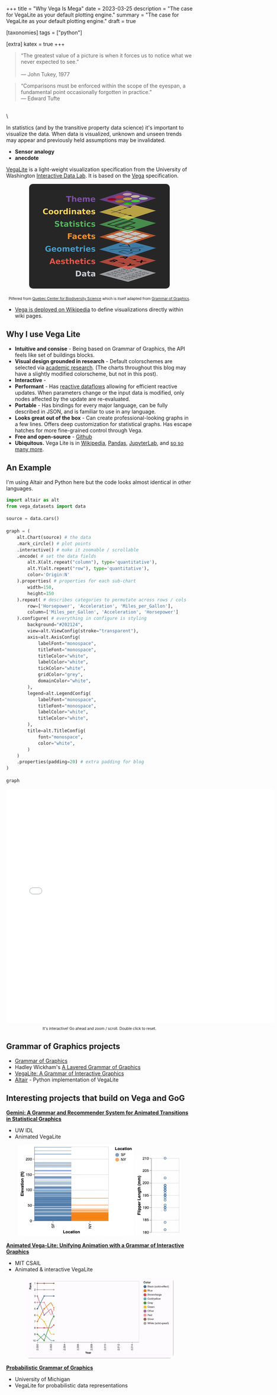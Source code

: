 +++
title = "Why Vega Is Mega"
date = 2023-03-25
description = "The case for VegaLite as your default plotting engine."
summary = "The case for VegaLite as your default plotting engine."
draft = true

[taxonomies]
tags = ["python"]

[extra]
katex = true
+++

> “The greatest value of a picture is when it forces us to notice what we never expected to see.” \
> \
>  ― John Tukey, 1977

> “Comparisons must be enforced within the scope of the eyespan, a fundamental point occasionally forgotten in practice.”
> \
> ― Edward Tufte


\
\

In statistics (and by the transitive property data science) it's important to visualize the data.  When
data is visualized, unknown and unseen trends may appear and previously held assumptions may be invalidated.

- **Sensor analogy**
- **anecdote**

[VegaLite](https://vega.github.io/vega-lite/) is a light-weight visualization specification from the
University of Washington [Interactive Data Lab](https://idl.cs.washington.edu/).  It is based on the
[Vega](https://vega.github.io/vega/) specification.

<p style="text-align:center;">
    <img
        src="/assets/why_vega_is_mega/gglayers.png"
        style="border:0px #ffffff none; border-radius: 10px;"
        alt="animated vega-lite"
    >
</p>
<center>
    <font size="1">
        Pilfered from
        <a href="https://r.qcbs.ca/workshop03/book-en/grammar-of-graphics-gg-basics.html">Quebec Center for Biodiversity Science</a>
        which is itself adapted from
        <a href="https://link.springer.com/book/10.1007/0-387-28695-0">Grammar of Graphics</a>.
    </font>
</center>

- [Vega is deployed on Wikipedia](https://www.mediawiki.org/wiki/Extension:Graph) to define
visualizations directly within wiki pages.

## Why I use Vega Lite
- **Intuitive and consise** - Being based on Grammar of Graphics, the API feels like set of buildings blocks.
- **Visual design grounded in research** - Default colorschemes are selected via
    [academic research](https://idl.cs.washington.edu/files/2018-QuantitativeColor-CHI.pdf).  (The charts throughout
    this blog may have a slightly modified colorscheme, but not in this post).
- **Interactive** -
- **Performant** - Has [reactive dataflows](https://observablehq.com/@vega/how-vega-works) allowing for
    efficient reactive updates. When parameters change or the input data is modified, only nodes affected
    by the update are re-evaluated.
- **Portable** - Has bindings for every major language, can be fully described in JSON, and is familiar to
    use in any language.
- **Looks great out of the box** - Can create professional-looking graphs in a few lines.
    Offers deep customization for statistical graphs.  Has escape hatches for more fine-grained control
    through Vega.
- **Free and open-source** - [Github](https://github.com/vega/vega-lite)
- **Ubiquitous.**  Vega Lite is in [Wikipedia](https://www.mediawiki.org/wiki/Extension:Graph),
    [Pandas](https://pandas.pydata.org/docs/ecosystem.html?highlight=vega#altair),
    [JupyterLab](https://github.com/jupyterlab/jupyterlab/tree/bddc378b72e8ee78be8b6e2ffb2b527a75f0471a/packages/vega5-extension),
    and [so so many more](https://vega.github.io/vega-lite/ecosystem.html).

## An Example
I'm using Altair and Python here but the code looks almost identical in other languages.

```python
import altair as alt
from vega_datasets import data

source = data.cars()

graph = (
    alt.Chart(source) # the data
    .mark_circle() # plot points
    .interactive() # make it zoomable / scrollable
    .encode( # set the data fields
        alt.X(alt.repeat("column"), type='quantitative'),
        alt.Y(alt.repeat("row"), type='quantitative'),
        color='Origin:N'
    ).properties( # properties for each sub-chart
        width=150,
        height=150
    ).repeat( # describes categories to permutate across rows / cols
        row=['Horsepower', 'Acceleration', 'Miles_per_Gallon'],
        column=['Miles_per_Gallon', 'Acceleration', 'Horsepower']
    ).configure( # everything in configure is styling
        background="#202124",
        view=alt.ViewConfig(stroke="transparent"),
        axis=alt.AxisConfig(
            labelFont="monospace",
            titleFont="monospace",
            titleColor="white",
            labelColor="white",
            tickColor="white",
            gridColor="grey",
            domainColor="white",
        ),
        legend=alt.LegendConfig(
            labelFont="monospace",
            titleFont="monospace",
            labelColor="white",
            titleColor="white",
        ),
        title=alt.TitleConfig(
            font="monospace",
            color="white",
        )
    )
    .properties(padding=20) # extra padding for blog
)

graph
```
<center>
    <iframe
        src="/assets/why_vega_is_mega/interactive-scatter-matrix.html"
        style="border:0px #ffffff none; border-radius: 10px;"
        name="myiFrame"
        scrolling="no"
        frameborder="1"
        marginheight="0px"
        marginwidth="0px"
        height="635px"
        width="725px"
        allowfullscreen>
    </iframe>
</center>
<center>
    <font size="1">It's interactive!  Go ahead and zoom / scroll.  Double click to reset.</font>
</center>

## Grammar of Graphics projects
- [Grammar of Graphics](https://link.springer.com/book/10.1007/0-387-28695-0)
- Hadley Wickham's [A Layered Grammar of Graphics](https://vita.had.co.nz/papers/layered-grammar.html)
- [VegaLite: A Grammar of Interactive Graphics](https://idl.cs.washington.edu/papers/vega-lite)
- [Altair](https://altair-viz.github.io/) - Python implementation of VegaLite

## Interesting projects that build on Vega and GoG
**[Gemini: A Grammar and Recommender System for Animated Transitions in Statistical Graphics](https://idl.cs.washington.edu/papers/gemini)**
- UW IDL
- Animated VegaLite

<p style="text-align:center;">
    <img
        src="/assets/why_vega_is_mega/gemini-example.gif"
        style="border:0px #ffffff none; border-radius: 10px;"
        alt="animated vega-lite"
    >
    <img
        src="/assets/why_vega_is_mega/gemini-example-2.gif"
        style="border:0px #ffffff none; border-radius: 10px;"
        alt="animated vega-lite"
    >
</p>


**[Animated Vega-Lite: Unifying Animation with a Grammar of Interactive Graphics](https://vis.csail.mit.edu/pubs/animated-vega-lite/)**
- MIT CSAIL
- Animated & interactive VegaLite

<p style="text-align:center;">
    <img
        src="/assets/why_vega_is_mega/animated-vegalite.gif"
        style="border:0px #ffffff none; border-radius: 10px;"
        alt="animated vega-lite"
    >
</p>

**[Probabilistic Grammar of Graphics](https://www.mjskay.com/papers/chi2020-pgog.pdf)**
- University of Michigan
- VegaLite for probabilistic data representations
